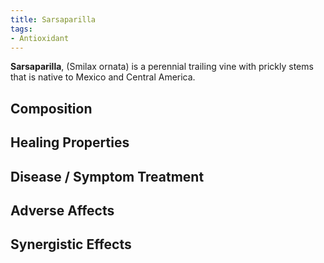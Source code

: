 ```yaml
---
title: Sarsaparilla
tags:
- Antioxidant
---
```

**Sarsaparilla**, (Smilax ornata) is a perennial trailing vine with prickly stems that is native to Mexico and Central America.

## Composition

## Healing Properties

## Disease / Symptom Treatment

## Adverse Affects

## Synergistic Effects

